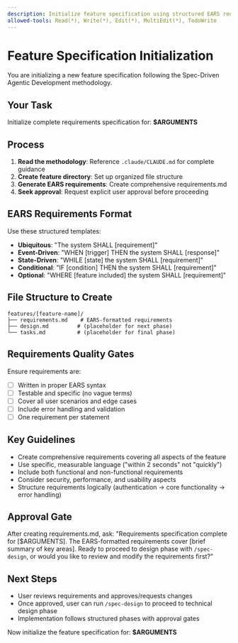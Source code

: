 ```yaml
---
description: Initialize feature specification using structured EARS requirements
allowed-tools: Read(*), Write(*), Edit(*), MultiEdit(*), TodoWrite
---
```


# Feature Specification Initialization

You are initializing a new feature specification following the Spec-Driven Agentic Development methodology.

## Your Task
Initialize complete requirements specification for: **$ARGUMENTS**

## Process
1. **Read the methodology**: Reference `.claude/CLAUDE.md` for complete guidance
2. **Create feature directory**: Set up organized file structure
3. **Generate EARS requirements**: Create comprehensive requirements.md
4. **Seek approval**: Request explicit user approval before proceeding

## EARS Requirements Format
Use these structured templates:
- **Ubiquitous**: "The system SHALL [requirement]"
- **Event-Driven**: "WHEN [trigger] THEN the system SHALL [response]"
- **State-Driven**: "WHILE [state] the system SHALL [requirement]"
- **Conditional**: "IF [condition] THEN the system SHALL [requirement]"
- **Optional**: "WHERE [feature included] the system SHALL [requirement]"

## File Structure to Create
```
features/[feature-name]/
├── requirements.md    # EARS-formatted requirements
├── design.md         # (placeholder for next phase)
└── tasks.md          # (placeholder for final phase)
```

## Requirements Quality Gates
Ensure requirements are:
- [ ] Written in proper EARS syntax
- [ ] Testable and specific (no vague terms)
- [ ] Cover all user scenarios and edge cases
- [ ] Include error handling and validation
- [ ] One requirement per statement

## Key Guidelines
- Create comprehensive requirements covering all aspects of the feature
- Use specific, measurable language ("within 2 seconds" not "quickly")
- Include both functional and non-functional requirements
- Consider security, performance, and usability aspects
- Structure requirements logically (authentication → core functionality → error handling)

## Approval Gate
After creating requirements.md, ask:
"Requirements specification complete for [$ARGUMENTS]. The EARS-formatted requirements cover [brief summary of key areas]. Ready to proceed to design phase with `/spec-design`, or would you like to review and modify the requirements first?"

## Next Steps
- User reviews requirements and approves/requests changes
- Once approved, user can run `/spec-design` to proceed to technical design phase
- Implementation follows structured phases with approval gates

Now initialize the feature specification for: **$ARGUMENTS**